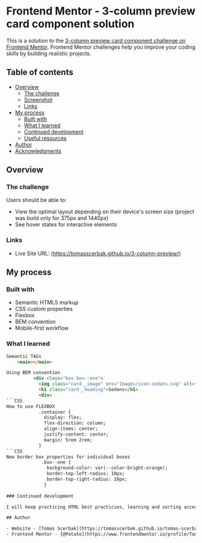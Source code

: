 # Frontend Mentor - 3-column preview card component solution

This is a solution to the [3-column preview card component challenge on Frontend Mentor](https://www.frontendmentor.io/challenges/3column-preview-card-component-pH92eAR2-). Frontend Mentor challenges help you improve your coding skills by building realistic projects. 

## Table of contents

- [Overview](#overview)
  - [The challenge](#the-challenge)
  - [Screenshot](#screenshot)
  - [Links](#links)
- [My process](#my-process)
  - [Built with](#built-with)
  - [What I learned](#what-i-learned)
  - [Continued development](#continued-development)
  - [Useful resources](#useful-resources)
- [Author](#author)
- [Acknowledgments](#acknowledgments)

## Overview

### The challenge

Users should be able to:

- View the optimal layout depending on their device's screen size (project was build only for 375px and 1440px)
- See hover states for interactive elements

### Links

- Live Site URL: (https://tomasscerbak.github.io/3-column-preview/)

## My process

### Built with

- Semantic HTML5 markup
- CSS custom properties
- Flexbox
- BEM convention
- Mobile-first workflow
  
### What I learned
```HTML
Semantic TAGs
    <main></main>

Using BEM convention
          <div class="box box--one">
            <img class="card__image" src="Images/icon-sedans.svg" alt="car" />
            <h1 class="card__heading">Sedans</h1>
            <div>
```CSS
How to use FLEXBOX
            .container {
              display: flex;
              flex-direction: column;
              align-items: center;
              justify-content: center;
              margin: 5rem 2rem;
            }
```CSS
New border box properties for individual boxes
             .box--one {
               background-color: var(--color-bright-orange);
               border-top-left-radius: 10px;
               border-top-right-radius: 10px;
              }
              
### Continued development

I will keep practicing HTML best practicies, learning and sorting accessibility issues. Continue learning FLEXBOX capabilities.

## Author

- Website - [Tomas Scerbak](https://tomasscerbak.github.io/tomas-scerbak-portfolio/)
- Frontend Mentor - [@Potato](https://www.frontendmentor.io/profile/TomasScerbak)

